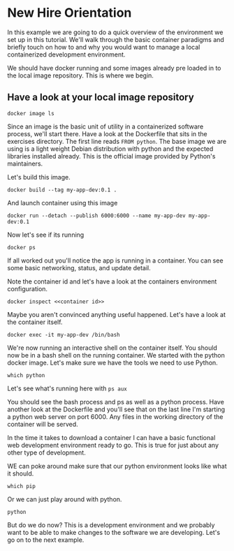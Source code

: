 # New Hire Orientation

In this example we are going to do a quick overview of the environment we set up in this tutorial. We'll walk through the basic container paradigms and briefly touch on how to and why you would want to manage a local containerized development environment.

We should have docker running and some images already pre loaded in to the local image repository. This is where we begin.

## Have a look at your local image repository
`docker image ls`


Since an image is the basic unit of utility in a containerized software process, we'll start there. Have a look at the Dockerfile that sits in the exercises directory. The first line reads `FROM python`. The base image we are using is a light weight Debian distribution with python and the expected libraries installed already. This is the official image provided by Python's maintainers.

Let's build this image.

`docker build --tag my-app-dev:0.1 .`

And launch container using this image

`docker run --detach --publish 6000:6000 --name my-app-dev my-app-dev:0.1`

Now let's see if its running

`docker ps`

If all worked out you'll notice the app is running in a container. You can see some basic networking, status, and update detail.

Note the container id and let's have a look at the containers environment configuration.

`docker inspect <<container id>>`

Maybe you aren't convinced anything useful happened. Let's have a look at the container itself.

`docker exec -it my-app-dev /bin/bash`

We're now running an interactive shell on the container itself.
You should now be in a bash shell on the running container.
We started with the python docker image. Let's make sure we have the tools we need to use Python.

`which python`

 Let's see what's running here with `ps aux`

You should see the bash process and ps as well as a python process. Have another look at the Dockerfile and you'll see that on the last line I'm starting a python web server on port 6000. Any files in the working directory of the container will be served.

In the time it takes to download a container I can have a basic functional web development environment ready to go. This is true for just about any other type of development.

WE can poke around make sure that our python environment looks like what it should.

`which pip`

Or we can just play around with python.

`python`

But do we do now?  This is a development environment and we probably want to be able to make changes to the software we are developing. Let's go on to the next example.

